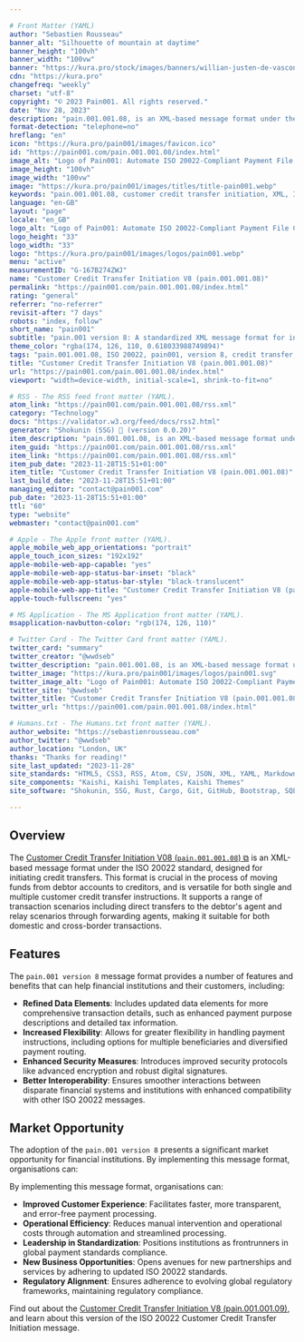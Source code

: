```yaml
---

# Front Matter (YAML)
author: "Sebastien Rousseau"
banner_alt: "Silhouette of mountain at daytime"
banner_height: "100vh"
banner_width: "100vw"
banner: "https://kura.pro/stock/images/banners/willian-justen-de-vasconcellos-2Ka0oKSMxVE.webp"
cdn: "https://kura.pro"
changefreq: "weekly"
charset: "utf-8"
copyright: "© 2023 Pain001. All rights reserved."
date: "Nov 28, 2023"
description: "pain.001.001.08, is an XML-based message format under the ISO 20022 standard designed to streamline cross-border and domestic payment processes."
format-detection: "telephone=no"
hreflang: "en"
icon: "https://kura.pro/pain001/images/favicon.ico"
id: "https://pain001.com/pain.001.001.08/index.html"
image_alt: "Logo of Pain001: Automate ISO 20022-Compliant Payment File Creation"
image_height: "100vh"
image_width: "100vw"
image: "https://kura.pro/pain001/images/titles/title-pain001.webp"
keywords: "pain.001.001.08, customer credit transfer initiation, XML, ISO 20022, cross-border payments, domestic payments, efficiency, speed, cost, compliance, market opportunity"
language: "en-GB"
layout: "page"
locale: "en_GB"
logo_alt: "Logo of Pain001: Automate ISO 20022-Compliant Payment File Creation"
logo_height: "33"
logo_width: "33"
logo: "https://kura.pro/pain001/images/logos/pain001.webp"
menu: "active"
measurementID: "G-167B274ZWJ"
name: "Customer Credit Transfer Initiation V8 (pain.001.001.08)"
permalink: "https://pain001.com/pain.001.001.08/index.html"
rating: "general"
referrer: "no-referrer"
revisit-after: "7 days"
robots: "index, follow"
short_name: "pain001"
subtitle: "pain.001 version 8: A standardized XML message format for initiating credit transfers."
theme_color: "rgba(174, 126, 110, 0.618033988749894)"
tags: "pain.001.001.08, ISO 20022, pain001, version 8, credit transfer, XML, message format, standardization, automation, cross-border, domestic, payments"
title: "Customer Credit Transfer Initiation V8 (pain.001.001.08)"
url: "https://pain001.com/pain.001.001.08/index.html"
viewport: "width=device-width, initial-scale=1, shrink-to-fit=no"

# RSS - The RSS feed front matter (YAML).
atom_link: "https://pain001.com/pain.001.001.08/rss.xml"
category: "Technology"
docs: "https://validator.w3.org/feed/docs/rss2.html"
generator: "Shokunin (SSG) 🦀 (version 0.0.20)"
item_description: "pain.001.001.08, is an XML-based message format under the ISO 20022 standard designed to streamline cross-border and domestic payment processes."
item_guid: "https://pain001.com/pain.001.001.08/rss.xml"
item_link: "https://pain001.com/pain.001.001.08/rss.xml"
item_pub_date: "2023-11-28T15:51+01:00"
item_title: "Customer Credit Transfer Initiation V8 (pain.001.001.08)"
last_build_date: "2023-11-28T15:51+01:00"
managing_editor: "contact@pain001.com"
pub_date: "2023-11-28T15:51+01:00"
ttl: "60"
type: "website"
webmaster: "contact@pain001.com"

# Apple - The Apple front matter (YAML).
apple_mobile_web_app_orientations: "portrait"
apple_touch_icon_sizes: "192x192"
apple-mobile-web-app-capable: "yes"
apple-mobile-web-app-status-bar-inset: "black"
apple-mobile-web-app-status-bar-style: "black-translucent"
apple-mobile-web-app-title: "Customer Credit Transfer Initiation V8 (pain.001.001.08)"
apple-touch-fullscreen: "yes"

# MS Application - The MS Application front matter (YAML).
msapplication-navbutton-color: "rgb(174, 126, 110)"

# Twitter Card - The Twitter Card front matter (YAML).
twitter_card: "summary"
twitter_creator: "@wwdseb"
twitter_description: "pain.001.001.08, is an XML-based message format under the ISO 20022 standard designed to streamline cross-border and domestic payment processes."
twitter_image: "https://kura.pro/pain001/images/logos/pain001.svg"
twitter_image_alt: "Logo of Pain001: Automate ISO 20022-Compliant Payment File Creation"
twitter_site: "@wwdseb"
twitter_title: "Customer Credit Transfer Initiation V8 (pain.001.001.08)"
twitter_url: "https://pain001.com/pain.001.001.08/index.html"

# Humans.txt - The Humans.txt front matter (YAML).
author_website: "https://sebastienrousseau.com"
author_twitter: "@wwdseb"
author_location: "London, UK"
thanks: "Thanks for reading!"
site_last_updated: "2023-11-28"
site_standards: "HTML5, CSS3, RSS, Atom, CSV, JSON, XML, YAML, Markdown, TOML, SQLite"
site_components: "Kaishi, Kaishi Templates, Kaishi Themes"
site_software: "Shokunin, SSG, Rust, Cargo, Git, GitHub, Bootstrap, SQLite, VS Code"

---
```



## Overview

The [Customer Credit Transfer Initiation V08 (`pain.001.001.08`) ⧉][00] is an XML-based message format under the ISO 20022 standard, designed for initiating credit transfers. This format is crucial in the process of moving funds from debtor accounts to creditors, and is versatile for both single and multiple customer credit transfer instructions. It supports a range of transaction scenarios including direct transfers to the debtor's agent and relay scenarios through forwarding agents, making it suitable for both domestic and cross-border transactions.

## Features

The `pain.001 version 8` message format provides a number of features and benefits that can help financial institutions and their customers, including:

- **Refined Data Elements**: Includes updated data elements for more comprehensive transaction details, such as enhanced payment purpose descriptions and detailed tax information.
- **Increased Flexibility**: Allows for greater flexibility in handling payment instructions, including options for multiple beneficiaries and diversified payment routing.
- **Enhanced Security Measures**: Introduces improved security protocols like advanced encryption and robust digital signatures.
- **Better Interoperability**: Ensures smoother interactions between disparate financial systems and institutions with enhanced compatibility with other ISO 20022 messages.

## Market Opportunity

The adoption of the `pain.001 version 8` presents a significant market opportunity for
financial institutions. By implementing this message format, organisations can:

By implementing this message format, organisations can:

- **Improved Customer Experience**: Facilitates faster, more transparent, and error-free payment processing.
- **Operational Efficiency**: Reduces manual intervention and operational costs through automation and streamlined processing.
- **Leadership in Standardization**: Positions institutions as frontrunners in global payment standards compliance.
- **New Business Opportunities**: Opens avenues for new partnerships and services by adhering to updated ISO 20022 standards.
- **Regulatory Alignment**: Ensures adherence to evolving global regulatory frameworks, maintaining regulatory compliance.

Find out about the
[Customer Credit Transfer Initiation V8 (pain.001.001.09)][01], and learn about
this version of the ISO 20022 Customer Credit Transfer Initiation message.

[00]: https://www.iso20022.org/catalogue-messages/iso-20022-messages-archive?search=pain.001.001.08 "ISO 20022 Customer Credit Transfer Initiation V8 (pain.001.001.08)"
[01]: /pain.001.001.09/index.html "Customer Credit Transfer Initiation V9 (pain.001.001.09)"
